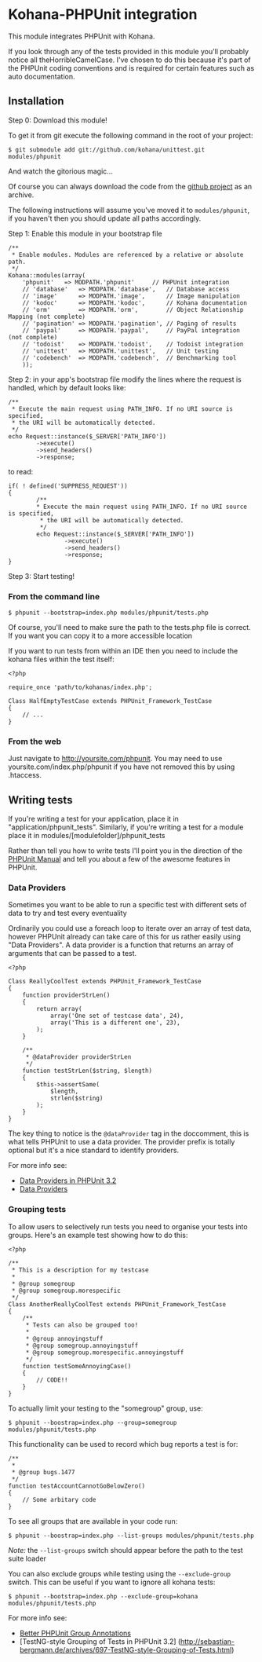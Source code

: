 # Kohana-PHPUnit integration

This module integrates PHPUnit with Kohana.  

If you look through any of the tests provided in this module you'll probably notice all theHorribleCamelCase. 
I've chosen to do this because it's part of the PHPUnit coding conventions and is required for certain features such as auto documentation.

## Installation

Step 0: Download this module!

To get it from git execute the following command in the root of your project:

	$ git submodule add git://github.com/kohana/unittest.git modules/phpunit

And watch the gitorious magic...

Of course you can always download the code from the [github project](http://github.com/kohana/unittest) as an archive.

The following instructions will assume you've moved it to `modules/phpunit`, if you haven't then you should update all paths accordingly.

Step 1: Enable this module in your bootstrap file

	/**
	 * Enable modules. Modules are referenced by a relative or absolute path.
	 */
	Kohana::modules(array(
		'phpunit'	=> MODPATH.'phpunit'	 // PHPUnit integration
		// 'database'   => MODPATH.'database',   // Database access
		// 'image'      => MODPATH.'image',      // Image manipulation
		// 'kodoc'      => MODPATH.'kodoc',      // Kohana documentation
		// 'orm'        => MODPATH.'orm',        // Object Relationship Mapping (not complete)
		// 'pagination' => MODPATH.'pagination', // Paging of results
		// 'paypal'     => MODPATH.'paypal',     // PayPal integration (not complete)
		// 'todoist'    => MODPATH.'todoist',    // Todoist integration
		// 'unittest'   => MODPATH.'unittest',   // Unit testing
		// 'codebench'  => MODPATH.'codebench',  // Benchmarking tool
		));
	

Step 2: in your app's bootstrap file modify the lines where the request is handled, which by default looks like:

	/**
	 * Execute the main request using PATH_INFO. If no URI source is specified,
	 * the URI will be automatically detected.
	 */
	echo Request::instance($_SERVER['PATH_INFO'])
        	->execute()
        	->send_headers()
	        ->response;

to read:

	if( ! defined('SUPPRESS_REQUEST'))
	{
        	/**
         	* Execute the main request using PATH_INFO. If no URI source is specified,
	         * the URI will be automatically detected.
	         */
	        echo Request::instance($_SERVER['PATH_INFO'])
	                ->execute()
	                ->send_headers()
        	        ->response;
	}

Step 3: Start testing!

### From the command line

	$ phpunit --bootstrap=index.php modules/phpunit/tests.php

Of course, you'll need to make sure the path to the tests.php file is correct.  If you want you can copy it to a more accessible location

If you want to run tests from within an IDE then you need to include the kohana files within the test itself:

	<?php

	require_once 'path/to/kohanas/index.php';

	Class HalfEmptyTestCase extends PHPUnit_Framework_TestCase
	{
		// ...
	}
	
### From the web

Just navigate to http://yoursite.com/phpunit. You may need to use yoursite.com/index.php/phpunit if you have not removed this by using .htaccess.

## Writing tests

If you're writing a test for your application, place it in "application/phpunit_tests".  Similarly, if you're writing a test for a module place it in modules/[modulefolder]/phpunit_tests

Rather than tell you how to write tests I'll point you in the direction of the [PHPUnit Manual](http://www.phpunit.de/manual/3.4/en/index.html) and tell you about a few of the awesome features in PHPUnit.

### Data Providers

Sometimes you want to be able to run a specific test with different sets of data to try and test every eventuality

Ordinarily you could use a foreach loop to iterate over an array of test data, however PHPUnit already can take care of this for us rather easily using "Data Providers".  A data provider is a function that returns an array of arguments that can be passed to a test.

	<?php

	Class ReallyCoolTest extends PHPUnit_Framework_TestCase
	{
		function providerStrLen()
		{
			return array(
				array('One set of testcase data', 24),
				array('This is a different one', 23),
			);
		}

		/**
		 * @dataProvider providerStrLen
		 */
		function testStrLen($string, $length)
		{
			$this->assertSame(
				$length,
				strlen($string)
			);
		}
	}

The key thing to notice is the `@dataProvider` tag in the doccomment, this is what tells PHPUnit to use a data provider.  The provider prefix is totally optional but it's a nice standard to identify providers.

For more info see:

* [Data Providers in PHPUnit 3.2](http://sebastian-bergmann.de/archives/702-Data-Providers-in-PHPUnit-3.2.html)
* [Data Providers](http://www.phpunit.de/manual/3.4/en/writing-tests-for-phpunit.html#writing-tests-for-phpunit.data-providers)


### Grouping tests

To allow users to selectively run tests you need to organise your tests into groups.  Here's an example test showing how to do this:


	<?php
		
	/**
	 * This is a description for my testcase
	 *
	 * @group somegroup
	 * @group somegroup.morespecific
	 */
	Class AnotherReallyCoolTest extends PHPUnit_Framework_TestCase
	{
		/**
		 * Tests can also be grouped too!
		 *
		 * @group annoyingstuff
		 * @group somegroup.annoyingstuff
		 * @group somegroup.morespecific.annoyingstuff
		 */
		function testSomeAnnoyingCase()
		{
			// CODE!!
		}
	}

To actually limit your testing to the "somegroup" group, use:

	$ phpunit --boostrap=index.php --group=somegroup modules/phpunit/tests.php

This functionality can be used to record which bug reports a test is for:

	/**
	 *
	 * @group bugs.1477
	 */
	function testAccountCannotGoBelowZero()
	{
		// Some arbitary code
	}

To see all groups that are available in your code run:

	$ phpunit --boostrap=index.php --list-groups modules/phpunit/tests.php

*Note:* the `--list-groups` switch should appear before the path to the test suite loader

You can also exclude groups while testing using the `--exclude-group` switch.  This can be useful if you want to ignore all kohana tests:

	$ phpunit --bootstrap=index.php --exclude-group=kohana modules/phpunit/tests.php

For more info see:

* [Better PHPUnit Group Annotations](http://mikenaberezny.com/2007/09/04/better-phpunit-group-annotations/)
* [TestNG-style Grouping of Tests in PHPUnit 3.2] (http://sebastian-bergmann.de/archives/697-TestNG-style-Grouping-of-Tests.html)
